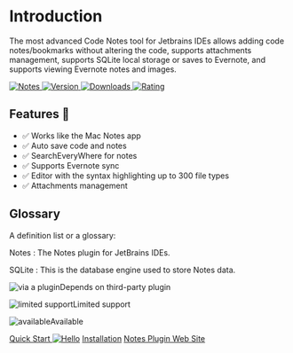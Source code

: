 # Introduction

The most advanced Code Notes tool for Jetbrains IDEs allows adding code notes/bookmarks without altering the code, supports attachments management, supports SQLite local storage or saves to Evernote, and supports viewing Evernote notes and images.

[![Notes](https://img.shields.io/badge/plugin-Notes-x.svg?logo=IntelliJ%20IDEA)
![Version](https://img.shields.io/jetbrains/plugin/v/17501?logo=IntelliJ%20IDEA) 
![Downloads](https://img.shields.io/jetbrains/plugin/d/17501?color=FE2857) 
![Rating](https://img.shields.io/jetbrains/plugin/r/rating/17501)](https://plugins.jetbrains.com/plugin/17501)

## Features  💯

* ✅ Works like the Mac Notes app
* ✅ Auto save code and notes
* ✅ SearchEveryWhere for notes
* ✅ Supports Evernote sync
* ✅ Editor with the syntax highlighting up to 300 file types
* ✅ Attachments management

## Glossary

A definition list or a glossary:

Notes
: The Notes plugin for JetBrains IDEs.

SQLite
: This is the database engine used to store Notes data.


![via a plugin](icon-via-plugin.svg)Depends on third-party plugin

![limited support](icon-limited.svg)Limited support

![available](icon-available.svg)Available

<seealso style="cards">
       <category ref="how-to">
           <a href="Quick-Start.md">Quick Start <img src="adb_dark.svg" alt="Hello" /></a>
           <a href="Install.md" >Installation</a>
       </category>
       <category ref="ext">
           <a href="https://plugins.jetbrains.com/plugin/17501-notes/" summary="JetBrains Marketplace">Notes Plugin Web Site</a>
       </category>
</seealso>


[plugin]: https://plugins.jetbrains.com/plugin/17501
[plugin-img]: https://img.shields.io/badge/plugin-Notes-x.svg?logo=IntelliJ%20IDEA
